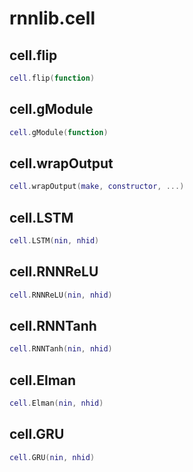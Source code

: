 # rnnlib.cell

## cell.flip

```lua
cell.flip(function)
```

## cell.gModule

```lua
cell.gModule(function)
```

## cell.wrapOutput

```lua
cell.wrapOutput(make, constructor, ...)
```

## cell.LSTM

```lua
cell.LSTM(nin, nhid)
```

## cell.RNNReLU

```lua
cell.RNNReLU(nin, nhid)
```

## cell.RNNTanh

```lua
cell.RNNTanh(nin, nhid)
```

## cell.Elman

```lua
cell.Elman(nin, nhid)
```

## cell.GRU

```lua
cell.GRU(nin, nhid)
```
